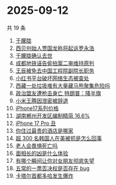 # 2025-09-12

共 19 条

<!-- BEGIN ZHIHUSEARCH -->
<!-- 最后更新时间 Fri Sep 12 2025 11:25:40 GMT+0800 (China Standard Time) -->

1. [于朦胧](https://www.zhihu.com/search?q=%E4%BA%8E%E6%9C%A6%E8%83%A7)
1. [西贝创始人贾国龙称将起诉罗永浩](https://www.zhihu.com/search?q=%E8%A5%BF%E8%B4%9D%E5%88%9B%E5%A7%8B%E4%BA%BA%E8%B4%BE%E5%9B%BD%E9%BE%99%E7%A7%B0%E5%B0%86%E8%B5%B7%E8%AF%89%E7%BD%97%E6%B0%B8%E6%B5%A9)
1. [于朦胧确认去世](https://www.zhihu.com/search?q=%E4%BA%8E%E6%9C%A6%E8%83%A7%E7%A1%AE%E8%AE%A4%E5%8E%BB%E4%B8%96)
1. [成都地铁诬告偷拍案二审维持原判](https://www.zhihu.com/search?q=%E6%88%90%E9%83%BD%E5%9C%B0%E9%93%81%E8%AF%AC%E5%91%8A%E5%81%B7%E6%8B%8D%E6%A1%88%E4%BA%8C%E5%AE%A1%E7%BB%B4%E6%8C%81%E5%8E%9F%E5%88%A4)
1. [王辰被免去中国工程院副院长职务](https://www.zhihu.com/search?q=%E7%8E%8B%E8%BE%B0%E8%A2%AB%E5%85%8D%E5%8E%BB%E4%B8%AD%E5%9B%BD%E5%B7%A5%E7%A8%8B%E9%99%A2%E5%89%AF%E9%99%A2%E9%95%BF%E8%81%8C%E5%8A%A1)
1. [小红书平台破坏网络生态被查处](https://www.zhihu.com/search?q=%E5%B0%8F%E7%BA%A2%E4%B9%A6%E5%B9%B3%E5%8F%B0%E7%A0%B4%E5%9D%8F%E7%BD%91%E7%BB%9C%E7%94%9F%E6%80%81%E8%A2%AB%E6%9F%A5%E5%A4%84)
1. [西藏一处垃圾堆有大量藏马熊聚集危险吗](https://www.zhihu.com/search?q=%E8%A5%BF%E8%97%8F%E4%B8%80%E5%A4%84%E5%9E%83%E5%9C%BE%E5%A0%86%E6%9C%89%E5%A4%A7%E9%87%8F%E8%97%8F%E9%A9%AC%E7%86%8A%E8%81%9A%E9%9B%86%E5%8D%B1%E9%99%A9%E5%90%97)
1. [政治盟友遭枪击身亡 特朗普：降半旗](https://www.zhihu.com/search?q=%E6%94%BF%E6%B2%BB%E7%9B%9F%E5%8F%8B%E9%81%AD%E6%9E%AA%E5%87%BB%E8%BA%AB%E4%BA%A1%20%E7%89%B9%E6%9C%97%E6%99%AE%EF%BC%9A%E9%99%8D%E5%8D%8A%E6%97%97)
1. [小米王腾因泄密被辞退](https://www.zhihu.com/search?q=%E5%B0%8F%E7%B1%B3%E7%8E%8B%E8%85%BE%E5%9B%A0%E6%B3%84%E5%AF%86%E8%A2%AB%E8%BE%9E%E9%80%80)
1. [iPhone17系列价格](https://www.zhihu.com/search?q=iPhone17%E7%B3%BB%E5%88%97%E4%BB%B7%E6%A0%BC)
1. [湖南郴州开发区编制精简 16.6%](https://www.zhihu.com/search?q=%E6%B9%96%E5%8D%97%E9%83%B4%E5%B7%9E%E5%BC%80%E5%8F%91%E5%8C%BA%E7%BC%96%E5%88%B6%E7%B2%BE%E7%AE%80%2016.6%25)
1. [iPhone 17 Pro 丑](https://www.zhihu.com/search?q=iPhone%2017%20Pro%20%E4%B8%91)
1. [你住过最贵的酒店是哪家](https://www.zhihu.com/search?q=%E4%BD%A0%E4%BD%8F%E8%BF%87%E6%9C%80%E8%B4%B5%E7%9A%84%E9%85%92%E5%BA%97%E6%98%AF%E5%93%AA%E5%AE%B6)
1. [超 300 名韩国人在美被抓是怎么回事](https://www.zhihu.com/search?q=%E8%B6%85%20300%20%E5%90%8D%E9%9F%A9%E5%9B%BD%E4%BA%BA%E5%9C%A8%E7%BE%8E%E8%A2%AB%E6%8A%93%E6%98%AF%E6%80%8E%E4%B9%88%E5%9B%9E%E4%BA%8B)
1. [老人会畏惧死亡吗](https://www.zhihu.com/search?q=%E8%80%81%E4%BA%BA%E4%BC%9A%E7%95%8F%E6%83%A7%E6%AD%BB%E4%BA%A1%E5%90%97)
1. [面相长的凶是什么体验](https://www.zhihu.com/search?q=%E9%9D%A2%E7%9B%B8%E9%95%BF%E7%9A%84%E5%87%B6%E6%98%AF%E4%BB%80%E4%B9%88%E4%BD%93%E9%AA%8C)
1. [有哪个瞬间让你对女朋友彻底失望](https://www.zhihu.com/search?q=%E6%9C%89%E5%93%AA%E4%B8%AA%E7%9E%AC%E9%97%B4%E8%AE%A9%E4%BD%A0%E5%AF%B9%E5%A5%B3%E6%9C%8B%E5%8F%8B%E5%BD%BB%E5%BA%95%E5%A4%B1%E6%9C%9B)
1. [五常的一票否决权是否存在 bug](https://www.zhihu.com/search?q=%E4%BA%94%E5%B8%B8%E7%9A%84%E4%B8%80%E7%A5%A8%E5%90%A6%E5%86%B3%E6%9D%83%E6%98%AF%E5%90%A6%E5%AD%98%E5%9C%A8%20bug)
1. [卡塔尔首都多哈发生爆炸](https://www.zhihu.com/search?q=%E5%8D%A1%E5%A1%94%E5%B0%94%E9%A6%96%E9%83%BD%E5%A4%9A%E5%93%88%E5%8F%91%E7%94%9F%E7%88%86%E7%82%B8)

<!-- END ZHIHUSEARCH -->
